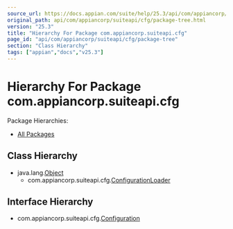 ```yaml
---
source_url: https://docs.appian.com/suite/help/25.3/api/com/appiancorp/suiteapi/cfg/package-tree.html
original_path: api/com/appiancorp/suiteapi/cfg/package-tree.html
version: "25.3"
title: "Hierarchy For Package com.appiancorp.suiteapi.cfg"
page_id: "api/com/appiancorp/suiteapi/cfg/package-tree"
section: "Class Hierarchy"
tags: ["appian","docs","v25.3"]
---
```



# Hierarchy For Package com.appiancorp.suiteapi.cfg

Package Hierarchies:

-   [All Packages](../../../../overview-tree.html)

## Class Hierarchy

-   java.lang.[Object](https://docs.oracle.com/en/java/javase/17/docs/api/java.base/java/lang/Object.html "class or interface in java.lang")
    -   com.appiancorp.suiteapi.cfg.[ConfigurationLoader](ConfigurationLoader.html "class in com.appiancorp.suiteapi.cfg")

## Interface Hierarchy

-   com.appiancorp.suiteapi.cfg.[Configuration](Configuration.html "interface in com.appiancorp.suiteapi.cfg")
